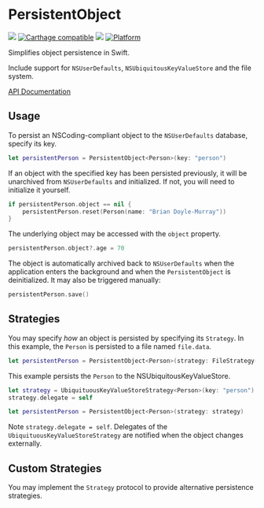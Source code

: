 # PersistentObject

![](https://travis-ci.org/mattcomi/PersistentObject.svg?branch=master)
[![Carthage compatible](https://img.shields.io/badge/Carthage-compatible-4BC51D.svg?style=flat)](https://github.com/Carthage/Carthage)
![](https://img.shields.io/cocoapods/v/PersistentObject.svg?style=flat)
[![Platform](https://img.shields.io/cocoapods/p/Alamofire.svg?style=flat)](http://cocoadocs.org/docsets/PersistentObject)

Simplifies object persistence in Swift.

Include support for `NSUserDefaults`, `NSUbiquitousKeyValueStore` and the file system.

[API Documentation](http://cocoadocs.org/docsets/PersistentObject)

## Usage

To persist an NSCoding-compliant object to the `NSUserDefaults` database, specify its key.

```swift
let persistentPerson = PersistentObject<Person>(key: "person")
```

If an object with the specified key has been persisted previously, it will be unarchived from `NSUserDefaults` and initialized. If not, you will need to initialize it yourself.

```swift
if persistentPerson.object == nil {
    persistentPerson.reset(Person(name: "Brian Doyle-Murray"))
}
```

The underlying object may be accessed with the `object` property.

```swift
persistentPerson.object?.age = 70
```

The object is automatically archived back to `NSUserDefaults` when the application enters the background and when the `PersistentObject` is deinitialized. It may also be triggered manually:

```swift
persistentPerson.save()
```

## Strategies

You may specify *how* an object is persisted by specifying its `Strategy`. In this example, the `Person` is persisted to a file named `file.data`.

```swift
let persistentPerson = PersistentObject<Person>(strategy: FileStrategy(filename: "file.data"))
```

This example persists the `Person` to the NSUbiquitousKeyValueStore.

```swift
let strategy = UbiquituousKeyValueStoreStrategy<Person>(key: "person")
strategy.delegate = self

let persistentPerson = PersistentObject<Person>(strategy: strategy)
```

Note `strategy.delegate = self`. Delegates of the `UbiquituousKeyValueStoreStrategy` are notified when the object changes externally.

## Custom Strategies

You may implement the `Strategy` protocol to provide alternative persistence strategies.
